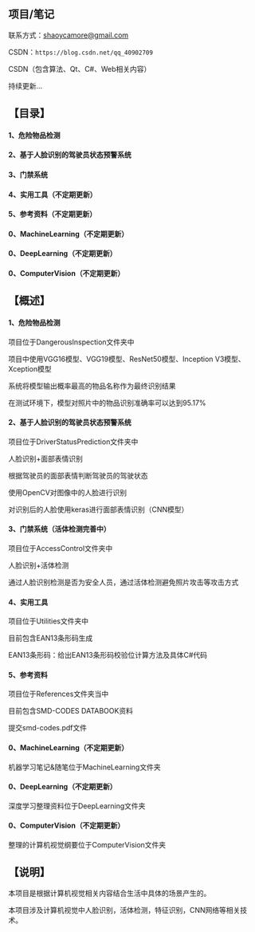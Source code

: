 ## 项目/笔记

联系方式：shaoycamore@gmail.com  

CSDN：```https://blog.csdn.net/qq_40902709```

CSDN（包含算法、Qt、C#、Web相关内容）

持续更新...

## 【目录】

#### 1、危险物品检测

#### 2、基于人脸识别的驾驶员状态预警系统

#### 3、门禁系统

#### 4、实用工具（不定期更新）

#### 5、参考资料（不定期更新）

#### 0、MachineLearning（不定期更新）

#### 0、DeepLearning（不定期更新）

#### 0、ComputerVision（不定期更新）

## 【概述】

#### 1、危险物品检测

  项目位于DangerousInspection文件夹中
  
  项目中使用VGG16模型、VGG19模型、ResNet50模型、Inception V3模型、Xception模型
  
  系统将模型输出概率最高的物品名称作为最终识别结果
  
  在测试环境下，模型对照片中的物品识别准确率可以达到95.17% 

#### 2、基于人脸识别的驾驶员状态预警系统

  项目位于DriverStatusPrediction文件夹中

  人脸识别+面部表情识别

  根据驾驶员的面部表情判断驾驶员的驾驶状态

  使用OpenCV对图像中的人脸进行识别

  对识别后的人脸使用keras进行面部表情识别（CNN模型）
  
#### 3、门禁系统（活体检测完善中）

  项目位于AccessControl文件夹中
  
  人脸识别+活体检测
  
  通过人脸识别检测是否为安全人员，通过活体检测避免照片攻击等攻击方式
  
#### 4、实用工具

  项目位于Utilities文件夹中
  
  目前包含EAN13条形码生成
  
  EAN13条形码：给出EAN13条形码校验位计算方法及具体C#代码
  
#### 5、参考资料

  项目位于References文件夹当中	
  
  目前包含SMD-CODES DATABOOK资料

提交smd-codes.pdf文件
  
#### 0、MachineLearning（不定期更新）

  机器学习笔记&随笔位于MachineLearning文件夹

#### 0、DeepLearning（不定期更新）

  深度学习整理资料位于DeepLearning文件夹
  
#### 0、ComputerVision（不定期更新）
  
  整理的计算机视觉纲要位于ComputerVision文件夹
  
## 【说明】

本项目是根据计算机视觉相关内容结合生活中具体的场景产生的。

本项目涉及计算机视觉中人脸识别，活体检测，特征识别，CNN网络等相关技术。
